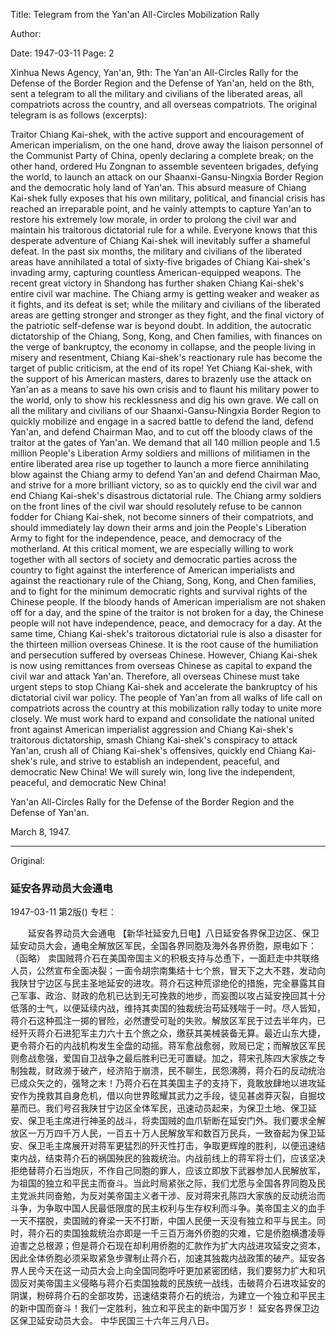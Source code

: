 Title: Telegram from the Yan'an All-Circles Mobilization Rally

Author:

Date: 1947-03-11
Page: 2

Xinhua News Agency, Yan'an, 9th: The Yan'an All-Circles Rally for the Defense of the Border Region and the Defense of Yan'an, held on the 8th, sent a telegram to all the military and civilians of the liberated areas, all compatriots across the country, and all overseas compatriots. The original telegram is as follows (excerpts):

Traitor Chiang Kai-shek, with the active support and encouragement of American imperialism, on the one hand, drove away the liaison personnel of the Communist Party of China, openly declaring a complete break; on the other hand, ordered Hu Zongnan to assemble seventeen brigades, defying the world, to launch an attack on our Shaanxi-Gansu-Ningxia Border Region and the democratic holy land of Yan'an. This absurd measure of Chiang Kai-shek fully exposes that his own military, political, and financial crisis has reached an irreparable point, and he vainly attempts to capture Yan'an to restore his extremely low morale, in order to prolong the civil war and maintain his traitorous dictatorial rule for a while. Everyone knows that this desperate adventure of Chiang Kai-shek will inevitably suffer a shameful defeat. In the past six months, the military and civilians of the liberated areas have annihilated a total of sixty-five brigades of Chiang Kai-shek's invading army, capturing countless American-equipped weapons. The recent great victory in Shandong has further shaken Chiang Kai-shek's entire civil war machine. The Chiang army is getting weaker and weaker as it fights, and its defeat is set; while the military and civilians of the liberated areas are getting stronger and stronger as they fight, and the final victory of the patriotic self-defense war is beyond doubt. In addition, the autocratic dictatorship of the Chiang, Song, Kong, and Chen families, with finances on the verge of bankruptcy, the economy in collapse, and the people living in misery and resentment, Chiang Kai-shek's reactionary rule has become the target of public criticism, at the end of its rope! Yet Chiang Kai-shek, with the support of his American masters, dares to brazenly use the attack on Yan'an as a means to save his own crisis and to flaunt his military power to the world, only to show his recklessness and dig his own grave. We call on all the military and civilians of our Shaanxi-Gansu-Ningxia Border Region to quickly mobilize and engage in a sacred battle to defend the land, defend Yan'an, and defend Chairman Mao, and to cut off the bloody claws of the traitor at the gates of Yan'an. We demand that all 140 million people and 1.5 million People's Liberation Army soldiers and millions of militiamen in the entire liberated area rise up together to launch a more fierce annihilating blow against the Chiang army to defend Yan'an and defend Chairman Mao, and strive for a more brilliant victory, so as to quickly end the civil war and end Chiang Kai-shek's disastrous dictatorial rule. The Chiang army soldiers on the front lines of the civil war should resolutely refuse to be cannon fodder for Chiang Kai-shek, not become sinners of their compatriots, and should immediately lay down their arms and join the People's Liberation Army to fight for the independence, peace, and democracy of the motherland. At this critical moment, we are especially willing to work together with all sectors of society and democratic parties across the country to fight against the interference of American imperialists and against the reactionary rule of the Chiang, Song, Kong, and Chen families, and to fight for the minimum democratic rights and survival rights of the Chinese people. If the bloody hands of American imperialism are not shaken off for a day, and the spine of the traitor is not broken for a day, the Chinese people will not have independence, peace, and democracy for a day. At the same time, Chiang Kai-shek's traitorous dictatorial rule is also a disaster for the thirteen million overseas Chinese. It is the root cause of the humiliation and persecution suffered by overseas Chinese. However, Chiang Kai-shek is now using remittances from overseas Chinese as capital to expand the civil war and attack Yan'an. Therefore, all overseas Chinese must take urgent steps to stop Chiang Kai-shek and accelerate the bankruptcy of his dictatorial civil war policy. The people of Yan'an from all walks of life call on compatriots across the country at this mobilization rally today to unite more closely. We must work hard to expand and consolidate the national united front against American imperialist aggression and Chiang Kai-shek's traitorous dictatorship, smash Chiang Kai-shek's conspiracy to attack Yan'an, crush all of Chiang Kai-shek's offensives, quickly end Chiang Kai-shek's rule, and strive to establish an independent, peaceful, and democratic New China! We will surely win, long live the independent, peaceful, and democratic New China!

Yan'an All-Circles Rally for the Defense of the Border Region and the Defense of Yan'an.

March 8, 1947.



<hr /> 

Original: 


### 延安各界动员大会通电

1947-03-11
第2版()
专栏：

　　延安各界动员大会通电
    【新华社延安九日电】八日延安各界保卫边区、保卫延安动员大会，通电全解放区军民，全国各界同胞及海外各界侨胞，原电如下：（函略）
    卖国贼蒋介石在美国帝国主义的积极支持与怂恿下，一面赶走中共联络人员，公然宣布全面决裂；一面令胡宗南集结十七个旅，冒天下之大不韪，发动向我陕甘宁边区与民主圣地延安的进攻。蒋介石这种荒谬绝伦的措施，完全暴露其自己军事、政治、财政的危机已达到无可挽救的地步，而妄图以攻占延安挽回其十分低落的士气，以便延续内战，维持其卖国的独裁统治苟延残喘于一时。尽人皆知，蒋介石这种孤注一掷的冒险，必然遭受可耻的失败。解放区军民于过去半年内，已经歼灭蒋介石进犯军主力六十五个旅之众，缴获其美械装备无算。最近山东大捷，更令蒋介石的内战机构发生全盘的动摇。蒋军愈战愈弱，败局已定；而解放区军民则愈战愈强，爱国自卫战争之最后胜利已无可置疑。加之，蒋宋孔陈四大家族之专制独裁，财政濒于破产，经济陷于崩溃，民不聊生，民怨沸腾，蒋介石的反动统治已成众矢之的，强弩之末！乃蒋介石在其美国主子的支持下，竟敢放肆地以进攻延安作为挽救其自身危机，借以向世界眩耀其武力之手段，徒见甚卤莽灭裂，自掘坟墓而已。我们号召我陕甘宁边区全体军民，迅速动员起来，为保卫土地、保卫延安、保卫毛主席进行神圣的战斗，将卖国贼的血爪斩断在延安门外。我们要求全解放区一万万四千万人民，一百五十万人民解放军和数百万民兵，一致奋起为保卫延安、保卫毛主席展开对蒋军更猛烈的歼灭性打击，争取更辉煌的胜利，以便迅速结束内战，结束蒋介石的祸国殃民的独裁统治。内战前线上的蒋军将士们，应该坚决拒绝替蒋介石当炮灰，不作自己同胞的罪人，应该立即放下武器参加人民解放军，为祖国的独立和平民主而奋斗。当此时局紧张之际，我们尤愿与全国各界同胞及民主党派共同奋勉，为反对美帝国主义者干涉、反对蒋宋孔陈四大家族的反动统治而斗争，为争取中国人民最低限度的民主权利与生存权利而斗争。美帝国主义的血手一天不摆脱，卖国贼的脊梁一天不打断，中国人民便一天没有独立和平与民主。同时，蒋介石的卖国独裁统治亦即是一千三百万海外侨胞的灾难，它是侨胞横遭凌辱迫害之总根源；但是蒋介石现在却利用侨胞的汇款作为扩大内战进攻延安之资本，因此全体侨胞必须采取紧急步骤制止蒋介石，加速其独裁内战政策的破产。延安各界人民今天在这一动员大会上向全国同胞呼吁更加紧密团结，我们要努力扩大和巩固反对美帝国主义侵略与蒋介石卖国独裁的民族统一战线，击破蒋介石进攻延安的阴谋，粉碎蒋介石的全部攻势，迅速结束蒋介石的统治，为建立一个独立和平民主的新中国而奋斗！我们一定胜利，独立和平民主的新中国万岁！
    延安各界保卫边区保卫延安动员大会。
    中华民国三十六年三月八日。
